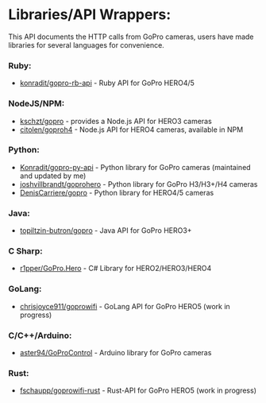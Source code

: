# Libraries/API Wrappers:

This API documents the HTTP calls from GoPro cameras, users have made libraries for several languages for convenience.

### Ruby:

- [konradit/gopro-rb-api](http://github.com/konradit/gopro-rb-api) - Ruby API for GoPro HERO4/5

### NodeJS/NPM:

- [kschzt/gopro](https://github.com/kschzt/gopro) - provides a Node.js API for HERO3 cameras
- [citolen/goproh4](https://github.com/citolen/goproh4) - Node.js API for HERO4 cameras, available in NPM

### Python:

- [Konradit/gopro-py-api](http://github.com/konradit/gopro-py-api) - Python library for GoPro cameras (maintained and updated by me)
- [joshvillbrandt/goprohero](https://github.com/joshvillbrandt/goprohero) - Python library for GoPro H3/H3+/H4 cameras
- [DenisCarriere/gopro](https://github.com/DenisCarriere/gopro) - Python library for HERO4/5 cameras

### Java:

- [topiltzin-butron/gopro](https://github.com/topiltzin-butron/gopro) - Java API for GoPro HERO3+

### C Sharp:

- [r1pper/GoPro.Hero](http://github.com/r1pper/GoPro.Hero) - C# Library for HERO2/HERO3/HERO4

### GoLang:

- [chrisjoyce911/goprowifi](https://github.com/chrisjoyce911/goprowifi) - GoLang API for GoPro HERO5 (work in progress)

### C/C++/Arduino:

- [aster94/GoProControl](https://github.com/aster94/GoProControl) - Arduino library for GoPro cameras

### Rust:

- [fschaupp/goprowifi-rust](https://github.com/fschaupp/goprowifi-rust) - Rust-API for GoPro HERO5 (work in progress)
